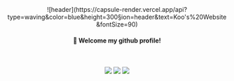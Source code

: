 <div align="center">
![header](https://capsule-render.vercel.app/api?type=waving&color=blue&height=300&section=header&text=Koo's%20Website&fontSize=90)

####  :wave: Welcome my github profile!

 <br/>
 <br/>

<img src="https://img.shields.io/badge/JAVA-007396?style=for-the-badge&logo=java&logoColor=white">
<img src="https://img.shields.io/badge/github-181717?style=for-the-badge&logo=github&logoColor=white">
<img src="https://img.shields.io/badge/python-3776AB?style=for-the-badge&logo=Python&logoColor=white">

</div>
